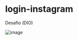 # login-instagram
Desafio (DIO)

![image](https://user-images.githubusercontent.com/87916521/177056953-dcf3dd73-4c18-4250-af85-f6f8b0902ce9.png)
